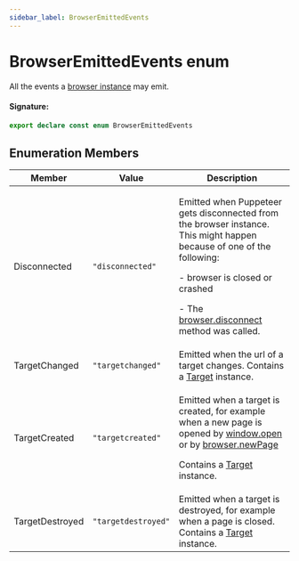 ```yaml
---
sidebar_label: BrowserEmittedEvents
---
```


# BrowserEmittedEvents enum

All the events a [browser instance](./puppeteer.browser.md) may emit.

#### Signature:

```typescript
export declare const enum BrowserEmittedEvents
```

## Enumeration Members

| Member          | Value                                    | Description                                                                                                                                                                                                                                                                      |
| --------------- | ---------------------------------------- | -------------------------------------------------------------------------------------------------------------------------------------------------------------------------------------------------------------------------------------------------------------------------------- |
| Disconnected    | <code>&quot;disconnected&quot;</code>    | <p>Emitted when Puppeteer gets disconnected from the browser instance. This might happen because of one of the following:</p><p>- browser is closed or crashed</p><p>- The [browser.disconnect](./puppeteer.browser.disconnect.md) method was called.</p>                        |
| TargetChanged   | <code>&quot;targetchanged&quot;</code>   | Emitted when the url of a target changes. Contains a [Target](./puppeteer.target.md) instance.                                                                                                                                                                                   |
| TargetCreated   | <code>&quot;targetcreated&quot;</code>   | <p>Emitted when a target is created, for example when a new page is opened by [window.open](https://developer.mozilla.org/en-US/docs/Web/API/Window/open) or by [browser.newPage](./puppeteer.browser.newpage.md)</p><p>Contains a [Target](./puppeteer.target.md) instance.</p> |
| TargetDestroyed | <code>&quot;targetdestroyed&quot;</code> | Emitted when a target is destroyed, for example when a page is closed. Contains a [Target](./puppeteer.target.md) instance.                                                                                                                                                      |
